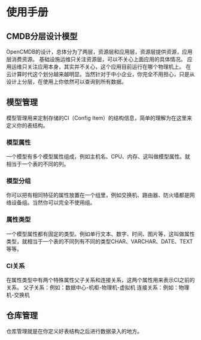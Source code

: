 # 使用手册

## CMDB分层设计模型

  OpenCMDB的设计，总体分为了两层，资源层和应用层，资源层提供资源，应用层消费资源。
  基础设施运维只关注资源层，可以不关心上面应用的具体情况。
  应用运维只关注应用本身，其实并不关心，这个应用目前运行在哪个物理机上。
  在云计算时代这个划分越来越明显。当然针对于中小企业，你完全不用担心，只是从设计上分层，在使用上你依然可以查询到所有数据。
  


## 模型管理

  模型管理用来定制存储的CI（Config Item）的结构信息，简单的理解为在这里来定义你的表结构。
	
### 模型属性
  一个模型有多个模型属性组成，例如主机名、CPU、内存、这叫做模型属性。就相当于一个表的不同的列。

### 模型分组
  你可以把有相同特征的属性放置在一个组里，例如交换机、路由器、防火墙都是网络设备组。当然你可以完全不使用组。

### 属性类型
  一个模型属性都有固定的类型。例如单行文本、数字、时间、图片等，这叫做属性类型，就相当于一个表的不同列有不同的类型CHAR、VARCHAR、DATE、TEXT等等。

### CI关系
  在属性类型中有两个特殊属性父子关系和连接关系，这两个属性用来表示CI之前的关系。
   父子关系：例如：数据中心-机柜-物理机-虚拟机
   连接关系：例如：物理机-交换机
   
## 仓库管理

   仓库管理就是在你定义好表结构之后进行数据录入的地方。
